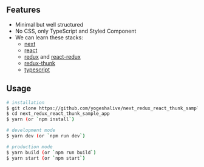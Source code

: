 ## Features

- Minimal but well structured
- No CSS, only TypeScript and Styled Component
- We can learn these stacks:
  - [next](https://npm.im/next)
  - [react](https://npm.im/react)
  - [redux](https://npm.im/redux) and [react-redux](https://npm.im/react-redux)
  - [redux-thunk](https://npm.im/redux-thunk)
  - [typescript](https://www.typescriptlang.org/)

## Usage

```bash
# installation
$ git clone https://github.com/yogeshalive/next_redux_react_thunk_sample_app.git
$ cd next_redux_react_thunk_sample_app
$ yarn (or `npm install`)

# development mode
$ yarn dev (or `npm run dev`)

# production mode
$ yarn build (or `npm run build`)
$ yarn start (or `npm start`)
```
